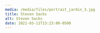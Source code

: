 ```yaml
---
media: /media/files/portrait_jardin_3.jpg
title: Steven Sacks
alt: Steven Sacks
date: 2021-03-11T13:23:00-0500
---
```

